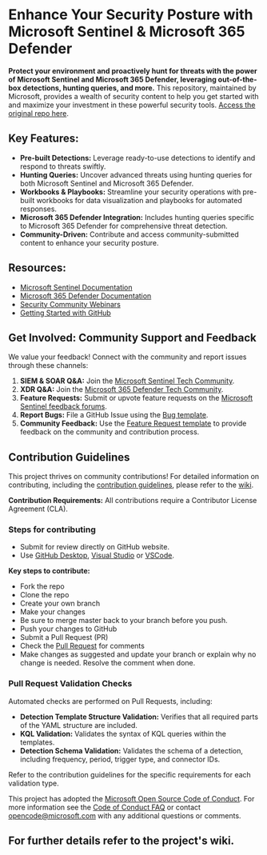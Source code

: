 # Enhance Your Security Posture with Microsoft Sentinel & Microsoft 365 Defender

**Protect your environment and proactively hunt for threats with the power of Microsoft Sentinel and Microsoft 365 Defender, leveraging out-of-the-box detections, hunting queries, and more.** This repository, maintained by Microsoft, provides a wealth of security content to help you get started with and maximize your investment in these powerful security tools. [Access the original repo here](https://github.com/Azure/Azure-Sentinel).

## Key Features:

*   **Pre-built Detections:** Leverage ready-to-use detections to identify and respond to threats swiftly.
*   **Hunting Queries:** Uncover advanced threats using hunting queries for both Microsoft Sentinel and Microsoft 365 Defender.
*   **Workbooks & Playbooks:** Streamline your security operations with pre-built workbooks for data visualization and playbooks for automated responses.
*   **Microsoft 365 Defender Integration:** Includes hunting queries specific to Microsoft 365 Defender for comprehensive threat detection.
*   **Community-Driven:** Contribute and access community-submitted content to enhance your security posture.

## Resources:

*   [Microsoft Sentinel Documentation](https://go.microsoft.com/fwlink/?linkid=2073774&clcid=0x409)
*   [Microsoft 365 Defender Documentation](https://docs.microsoft.com/microsoft-365/security/defender/microsoft-365-defender?view=o365-worldwide)
*   [Security Community Webinars](https://aka.ms/securitywebinars)
*   [Getting Started with GitHub](https://help.github.com/en#dotcom)

## Get Involved: Community Support and Feedback

We value your feedback! Connect with the community and report issues through these channels:

1.  **SIEM & SOAR Q&A:** Join the [Microsoft Sentinel Tech Community](https://techcommunity.microsoft.com/t5/microsoft-sentinel/bd-p/MicrosoftSentinel).
2.  **XDR Q&A:** Join the [Microsoft 365 Defender Tech Community](https://techcommunity.microsoft.com/t5/microsoft-365-defender/bd-p/MicrosoftThreatProtection).
3.  **Feature Requests:** Submit or upvote feature requests on the [Microsoft Sentinel feedback forums](https://feedback.azure.com/d365community/forum/37638d17-0625-ec11-b6e6-000d3a4f07b8).
4.  **Report Bugs:** File a GitHub Issue using the [Bug template](https://github.com/Azure/Azure-Sentinel/issues/new?assignees=&labels=&template=bug_report.md&title=).
5.  **Community Feedback:** Use the [Feature Request template](https://github.com/Azure/Azure-Sentinel/issues/new?assignees=&labels=&template=feature_request.md&title=) to provide feedback on the community and contribution process.

## Contribution Guidelines

This project thrives on community contributions!  For detailed information on contributing, including the [contribution guidelines](https://github.com/Azure/Azure-Sentinel/blob/master/GettingStarted.md), please refer to the [wiki](https://aka.ms/threathunters).

**Contribution Requirements:** All contributions require a Contributor License Agreement (CLA).

### Steps for contributing
*   Submit for review directly on GitHub website.
*   Use [GitHub Desktop](https://docs.github.com/en/desktop/overview/getting-started-with-github-desktop), [Visual Studio](https://visualstudio.microsoft.com/vs/) or [VSCode](https://code.visualstudio.com/?wt.mc_id=DX_841432).

**Key steps to contribute:**

*   Fork the repo
*   Clone the repo
*   Create your own branch
*   Make your changes
*   Be sure to merge master back to your branch before you push.
*   Push your changes to GitHub
*   Submit a Pull Request (PR)
*   Check the [Pull Request](https://github.com/Azure/Azure-Sentinel/pulls) for comments
*   Make changes as suggested and update your branch or explain why no change is needed. Resolve the comment when done.

### Pull Request Validation Checks
Automated checks are performed on Pull Requests, including:

*   **Detection Template Structure Validation:** Verifies that all required parts of the YAML structure are included.
*   **KQL Validation:** Validates the syntax of KQL queries within the templates.
*   **Detection Schema Validation:** Validates the schema of a detection, including frequency, period, trigger type, and connector IDs.

Refer to the contribution guidelines for the specific requirements for each validation type.

This project has adopted the [Microsoft Open Source Code of Conduct](https://opensource.microsoft.com/codeofconduct/).
For more information see the [Code of Conduct FAQ](https://opensource.microsoft.com/codeofconduct/faq/) or
contact [opencode@microsoft.com](mailto:opencode@microsoft.com) with any additional questions or comments.

## For further details refer to the project's wiki.